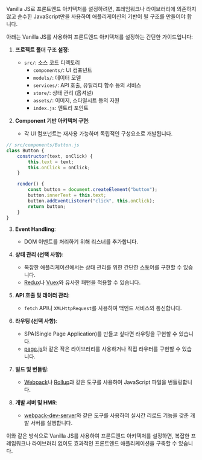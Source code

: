 Vanilla JS로 프론트엔드 아키텍처를 설정하려면, 프레임워크나 라이브러리에 의존하지 않고 순수한 JavaScript만을 사용하여 애플리케이션의 기반이 될 구조를 만들어야 합니다.

아래는 Vanilla JS를 사용하여 프론트엔드 아키텍처를 설정하는 간단한 가이드입니다:

1. **프로젝트 폴더 구조 설정**:

    - `src/`: 소스 코드 디렉토리
        - `components/`: UI 컴포넌트
        - `models/`: 데이터 모델
        - `services/`: API 호출, 유틸리티 함수 등의 서비스
        - `store/`: 상태 관리 (옵셔널)
        - `assets/`: 이미지, 스타일시트 등의 자원
        - `index.js`: 엔트리 포인트

2. **Component 기반 아키텍처 구현**:
    - 각 UI 컴포넌트는 재사용 가능하며 독립적인 구성요소로 개발됩니다.

```javascript
// src/components/Button.js
class Button {
    constructor(text, onClick) {
        this.text = text;
        this.onClick = onClick;
    }

    render() {
        const button = document.createElement("button");
        button.innerText = this.text;
        button.addEventListener("click", this.onClick);
        return button;
    }
}
```

3. **Event Handling**:

    - DOM 이벤트를 처리하기 위해 리스너를 추가합니다.

4. **상태 관리 (선택 사항)**:

    - 복잡한 애플리케이션에서는 상태 관리를 위한 간단한 스토어를 구현할 수 있습니다.
    - [Redux](https://redux.js.org/)나 [Vuex](https://vuex.vuejs.org/)와 유사한 패턴을 적용할 수 있습니다.

5. **API 호출 및 데이터 관리**:

    - `fetch` API나 `XMLHttpRequest`를 사용하여 백엔드 서비스와 통신합니다.

6. **라우팅 (선택 사항)**:

    - SPA(Single Page Application)를 만들고 싶다면 라우팅을 구현할 수 있습니다.
    - [page.js](https://visionmedia.github.io/page.js/)와 같은 작은 라이브러리를 사용하거나 직접 라우터를 구현할 수 있습니다.

7. **빌드 및 번들링**:

    - [Webpack](https://webpack.js.org/)나 [Rollup](https://rollupjs.org/guide/en/)과 같은 도구를 사용하여 JavaScript 파일을 번들링합니다.

8. **개발 서버 및 HMR**:
    - [webpack-dev-server](https://webpack.js.org/configuration/dev-server/)와 같은 도구를 사용하여 실시간 리로드 기능을 갖춘 개발 서버를 실행합니다.

이와 같은 방식으로 Vanilla JS를 사용하여 프론트엔드 아키텍처를 설정하면, 복잡한 프레임워크나 라이브러리 없이도 효과적인 프론트엔드 애플리케이션을 구축할 수 있습니다.
